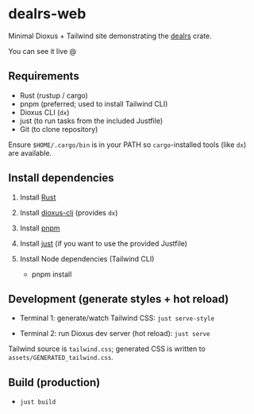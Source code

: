 # dealrs-web

Minimal Dioxus + Tailwind site demonstrating the [dealrs](https://crates.io/crates/dealrs) crate.

You can see it live @ [](https://dealrs.pages.dev)

## Requirements

- Rust (rustup / cargo)
- pnpm (preferred; used to install Tailwind CLI)
- Dioxus CLI (`dx`)
- just (to run tasks from the included Justfile)
- Git (to clone repository)

Ensure `$HOME/.cargo/bin` is in your PATH so `cargo`-installed tools (like `dx`) are available.

## Install dependencies

1. Install [Rust](https://www.rust-lang.org/tools/install)

2. Install [dioxus-cli](https://dioxuslabs.com/learn/0.6/getting_started/) (provides `dx`)

3. Install [pnpm](https://pnpm.io/installation)

4. Install [just](https://github.com/casey/just) (if you want to use the provided Justfile)

5. Install Node dependencies (Tailwind CLI)
   - pnpm install

## Development (generate styles + hot reload)

- Terminal 1: generate/watch Tailwind CSS:
  `just serve-style`


- Terminal 2: run Dioxus dev server (hot reload):
  `just serve`

Tailwind source is `tailwind.css`; generated CSS is written to `assets/GENERATED_tailwind.css`.

## Build (production)

- `just build`
